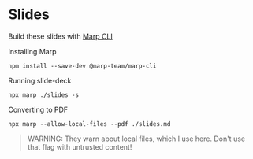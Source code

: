 # Slides
Build these slides with [Marp CLI](https://github.com/marp-team/marp-cli)

Installing Marp
```shell
npm install --save-dev @marp-team/marp-cli
```
Running slide-deck

```shell
npx marp ./slides -s
```
Converting to PDF
```shell
npx marp --allow-local-files --pdf ./slides.md
```

> WARNING: They warn about local files, which I use here. Don't use that flag with untrusted content!
